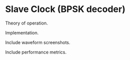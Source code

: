 # Slave Clock (BPSK decoder)
Theory of operation.

Implementation.

Include waveform screenshots.

Include performance metrics.

